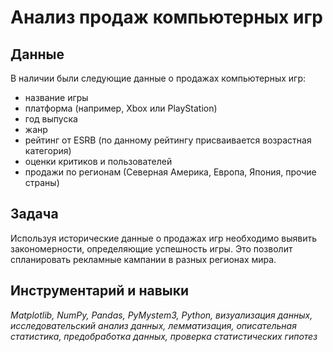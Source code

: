 # Анализ продаж компьютерных игр

## Данные

В наличии были следующие данные о продажах компьютерных игр:
- название игры
- платформа (например, Xbox или PlayStation)
- год выпуска
- жанр
- рейтинг от ESRB (по данному рейтингу присваивается возрастная категория)
- оценки критиков и пользователей
- продажи по регионам (Северная Америка, Европа, Япония, прочие страны)

## Задача

Используя исторические данные о продажах игр необходимо выявить закономерности, определяющие успешность игры. Это позволит спланировать рекламные кампании в разных регионах мира.

## Инструментарий и навыки

*Matplotlib, NumPy, Pandas, PyMystem3, Python, визуализация данных, исследовательский анализ данных, лемматизация, описательная статистика, предобработка данных, проверка статистических гипотез*